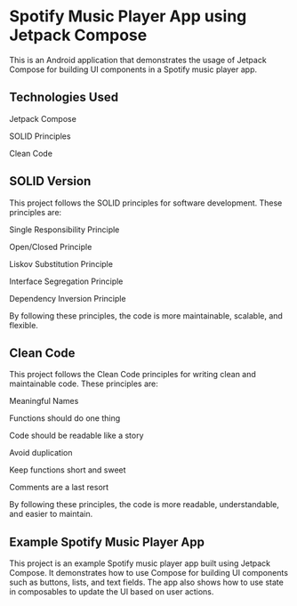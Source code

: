 # Spotify Music Player App using Jetpack Compose

This is an Android application that demonstrates the usage of Jetpack Compose for building UI components in a Spotify music player app.

## Technologies Used

Jetpack Compose

SOLID Principles

Clean Code


## SOLID Version

This project follows the SOLID principles for software development. These principles are:

Single Responsibility Principle

Open/Closed Principle

Liskov Substitution Principle

Interface Segregation Principle

Dependency Inversion Principle

By following these principles, the code is more maintainable, scalable, and flexible.

## Clean Code

This project follows the Clean Code principles for writing clean and maintainable code. These principles are:

Meaningful Names

Functions should do one thing

Code should be readable like a story

Avoid duplication

Keep functions short and sweet

Comments are a last resort


By following these principles, the code is more readable, understandable, and easier to maintain.

## Example Spotify Music Player App

This project is an example Spotify music player app built using Jetpack Compose. It demonstrates how to use Compose for building UI components such as buttons, lists, and text fields. The app also shows how to use state in composables to update the UI based on user actions.

